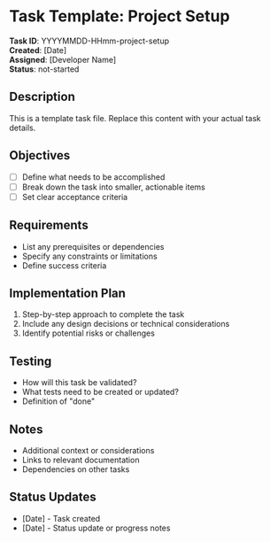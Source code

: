 # Task Template: Project Setup

**Task ID**: YYYYMMDD-HHmm-project-setup  
**Created**: [Date]  
**Assigned**: [Developer Name]  
**Status**: not-started  

## Description
This is a template task file. Replace this content with your actual task details.

## Objectives
- [ ] Define what needs to be accomplished
- [ ] Break down the task into smaller, actionable items
- [ ] Set clear acceptance criteria

## Requirements
- List any prerequisites or dependencies
- Specify any constraints or limitations
- Define success criteria

## Implementation Plan
1. Step-by-step approach to complete the task
2. Include any design decisions or technical considerations
3. Identify potential risks or challenges

## Testing
- How will this task be validated?
- What tests need to be created or updated?
- Definition of "done"

## Notes
- Additional context or considerations
- Links to relevant documentation
- Dependencies on other tasks

## Status Updates
- [Date] - Task created
- [Date] - Status update or progress notes
